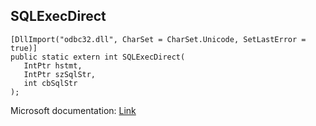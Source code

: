 ## SQLExecDirect

```
[DllImport("odbc32.dll", CharSet = CharSet.Unicode, SetLastError = true)]
public static extern int SQLExecDirect(
   IntPtr hstmt,
   IntPtr szSqlStr,
   int cbSqlStr
);
```

Microsoft documentation: [Link](https://docs.microsoft.com/en-us/sql/odbc/reference/syntax/sqlexecdirect-function)
